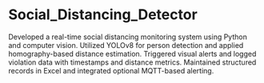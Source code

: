 # Social_Distancing_Detector
Developed a real-time social distancing monitoring system using Python and computer vision. Utilized YOLOv8 for person detection and applied homography-based distance estimation. Triggered visual alerts and logged violation data with timestamps and distance metrics. Maintained structured records in Excel and integrated optional MQTT-based alerting.
